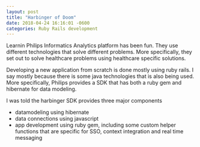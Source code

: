 ```yaml
---
layout: post
title: "Harbinger of Doom"
date: 2018-04-24 16:16:01 -0600
categories: Ruby Rails development
---
```


Learnin Philips Informatics Analytics platform has been fun. They use different technologies that solve different problems. More specifically, they set out to solve healthcare problems using healthcare specific solutions. 

Developing a new application from scratch is done mostly using ruby rails. I say mostly because there is some java technologies that is also being used. More specifically, Philips provides a SDK that has both a ruby gem and hibernate for data modeling. 

I was told the harbinger SDK provides three major components

- datamodeling using hibernate
- data connections using javascript
- app development using ruby gem, including some custom helper functions that are specific for SSO, context integration and real time messaging


